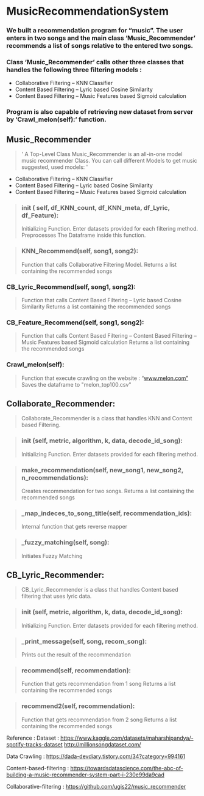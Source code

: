 # MusicRecommendationSystem

### We built a recommendation program for “music”. The user enters in two songs and the main class ‘Music_Recommender’ recommends a list of songs relative to the entered two songs.
### Class ‘Music_Recommender’ calls other three classes that handles the following three filtering models : 
-	Collaborative Filtering – KNN Classifier
-	Content Based Filtering – Lyric based Cosine Similarity
-	Content Based Filtering – Music Features based Sigmoid calculation
### Program is also capable of retrieving new dataset from server by ‘Crawl_melon(self):’ function.

## Music_Recommender
> ' A Top-Level Class Music_Recommender is an all-in-one model music recommender Class. You can call different Models to get music suggested, used models: '
-	Collaborative Filtering – KNN Classifier
-	Content Based Filtering – Lyric based Cosine Similarity
-	Content Based Filtering – Music Features based Sigmoid calculation

> ### init 	( self, df_KNN_count, df_KNN_meta, df_Lyric, df_Feature):
> Initializing Function.
> Enter datasets provided for each filtering method.
> Preprocesses The Dataframe inside this function.

> ### KNN_Recommend(self, song1, song2):
> Function that calls Collaborative Filtering Model.
> Returns a list containing the recommended songs

### CB_Lyric_Recommend(self, song1, song2):
> Function that calls Content Based Filtering – Lyric based Cosine Similarity
> Returns a list containing the recommended songs

### CB_Feature_Recommend(self, song1, song2):
> Function that calls Content Based Filtering – Content Based Filtering – Music Features based Sigmoid calculation
> Returns a list containing the recommended songs

### Crawl_melon(self):
> Function that execute crawling on the website : “www.melon.com”
> Saves the dataframe to "melon_top100.csv"
 
## Collaborate_Recommender:
> Collaborate_Recommender is a class that handles KNN and Content based Filtering.

> ### init 	(self, metric, algorithm, k, data, decode_id_song):
> Initializing Function.
> Enter datasets provided for each filtering method.

> ### make_recommendation(self, new_song1, new_song2, n_recommendations):
> Creates recommendation for two songs.
> Returns a list containing the recommended songs

> ### _map_indeces_to_song_title(self, recommendation_ids):
> Internal function that gets reverse mapper

> ### _fuzzy_matching(self, song):
> Initiates Fuzzy Matching
 
## CB_Lyric_Recommender:
> CB_Lyric_Recommender is a class that handles Content based filtering that uses lyric data.

> ### init 	(self, metric, algorithm, k, data, decode_id_song):
> Initializing Function.
> Enter datasets provided for each filtering method.

> ### _print_message(self, song, recom_song):
> Prints out the result of the recommendation

> ### recommend(self, recommendation):
> Function that gets recommendation from 1 song
> Returns a list containing the recommended songs

> ### recommend2(self, recommendation):
> Function that gets recommendation from 2 song
> Returns a list containing the recommended songs


Reference : 
Dataset : https://www.kaggle.com/datasets/maharshipandya/-spotify-tracks-dataset
http://millionsongdataset.com/

Data Crawling : https://dada-devdiary.tistory.com/34?category=994161

Content-based-filtering : https://towardsdatascience.com/the-abc-of-building-a-music-recommender-system-part-i-230e99da9cad

Collaborative-filtering : https://github.com/ugis22/music_recommender

